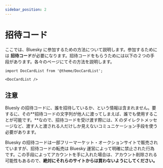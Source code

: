 ```yaml
---
sidebar_position: 2
---
```


# 招待コード

ここでは、Bluesky に参加するための方法について説明します。参加するためには **招待コード**が必要になります。招待コードをもらうためには以下の２つの手段があります。各々のページにてその方法を説明します。

```mdx-code-block
import DocCardList from '@theme/DocCardList';

<DocCardList />
```

## 注意

Bluesly の招待コードに、誰を招待しているか、という情報は含まれません。要するに、その**招待コードの文字列が他人に渡ってしまえば、誰でも使用することが可能です。**なので、招待コードを受け渡す際には、X のダイレクトメッセージなど、渡す人と渡される人だけしか見えないコミュニケーション手段を使う必要があります。

Bluesky の招待コードは一部フリーマーケット・オークションサイトで販売されていますが、招待コードの転売は Bluesky 運営によって明確に禁止された行為です。この手段によってアカウントを手に入れた場合は、アカウント削除される可能性もあるので、**絶対にそれらのサイトからは買わないようにしてください。**
